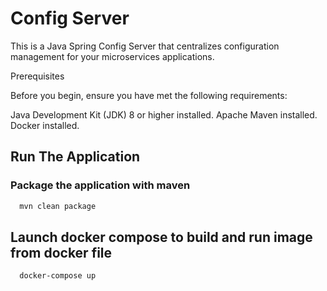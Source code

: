 
# Config Server 
This is a Java Spring Config Server that centralizes configuration management for your microservices applications.

Prerequisites

Before you begin, ensure you have met the following requirements:

Java Development Kit (JDK) 8 or higher installed.
Apache Maven installed.
Docker installed.






## Run The  Application
### Package the application with maven


```bash
  mvn clean package
```

## Launch docker compose to build and run image from docker file


```bash
  docker-compose up
```

